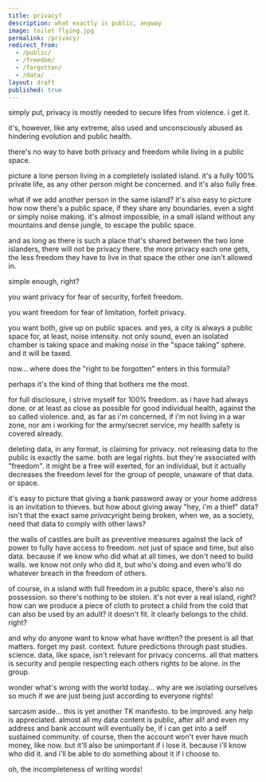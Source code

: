 ```yaml
---
title: privacy?
description: what exactly is public, anyway
image: toilet flying.jpg
permalink: /privacy/
redirect_from:
  - /public/
  - /freedom/
  - /forgotten/
  - /data/
layout: draft
published: true
---
```


simply put, privacy is mostly needed to secure lifes from violence. i get it.

it's, however, like any extreme, also used and unconsciously abused as hindering evolution and public health.

there's no way to have both privacy and freedom while living in a public space.

picture a lone person living in a completely isolated island. it's a fully 100% private life, as any other person might be concerned. and it's also fully free.

what if we add another person in the same island? it's also easy to picture how now there's a public space, if they share any boundaries. even a sight or simply noise making. it's almost impossible, in a small island without any mountains and dense jungle, to escape the public space.

and as long as there is such a place that's shared between the two lone islanders, there will not be privacy there. the more privacy each one gets, the less freedom they have to live in that space the other one isn't allowed in.

simple enough, right?

you want privacy for fear of security, forfeit freedom.

you want freedom for fear of limitation, forfeit privacy.

you want both, give up on public spaces. and yes, a city is always a public space for, at least, noise intensity. not only sound, even an isolated chamber is taking space and making *noise* in the "space taking" sphere. and it will be taxed.

now... where does the "right to be forgotten" enters in this formula?

perhaps it's the kind of thing that bothers me the most.

for full disclosure, i strive myself for 100% freedom. as i have had always done. or at least as close as possible for good individual health, against the so called violence. and, as far as i'm concerned, if i'm not living in a war zone, nor am i working for the army/secret service, my health safety is covered already.

deleting data, in any format, is claiming for privacy. not releasing data to the public is exactly the same. both are legal rights. but they're associated with "freedom". it might be a free will exerted, for an individual, but it actually decreases the freedom level for the group of people, unaware of that data. or space.

it's easy to picture that giving a bank password away or your home address is an invitation to thieves. but how about giving away "hey, i'm a thief" data? isn't that the exact same *privacy*right being broken, when we, as a society, need that data to comply with other laws?

the walls of castles are built as preventive measures against the lack of power to fully have access to freedom. not just of space and time, but also data. because if we know who did what at all times, we don't need to build walls. we know not only who did it, but who's doing and even who'll do whatever breach in the freedom of others.

of course, in a island with full freedom in a public space, there's also no possession. so there's nothing to be stolen. it's not ever a real island, right? how can we produce a piece of cloth to protect a child from the cold that can also be used by an adult? it doesn't fit. it clearly belongs to the child. right?

and why do anyone want to know what have written? the present is all that matters. forget my past. context. future predictions through past studies. science. data, like space, isn't relevant for privacy concerns. all that matters is security and people respecting each others rights to be alone. in the group.

wonder what's wrong with the world today... why are we isolating ourselves so much if we are just being just according to everyone rights!

sarcasm aside... this is yet another TK manifesto. to be improved. any help is appreciated. almost all my data content is public, after all! and even my address and bank account will eventually be, if i can get into a self sustained community. of course, then the account won't ever have much money, like now. but it'll also be unimportant if i lose it. because i'll know who did it. and i'll be able to do something about it if i choose to.

oh, the incompleteness of writing words!
